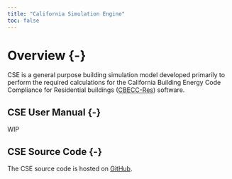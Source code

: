 ```yaml
---
title: "California Simulation Engine"
toc: false
---
```


# Overview {-}

CSE is a general purpose building simulation model developed primarily to perform the required calculations for the California Building Energy Code Compliance for Residential buildings ([CBECC-Res](http://www.bwilcox.com/BEES/BEES.html)) software.

## CSE User Manual {-}

WIP

## CSE Source Code {-}

The CSE source code is hosted on [GitHub](https://github.com/cse-sim/cse).
